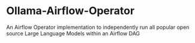 # Ollama-Airflow-Operator
An Airflow Operator implementation to independently run all popular open source Large Language Models within an Airflow DAG
